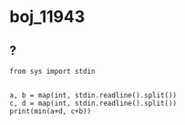 # boj_11943
## ?
```python3
from sys import stdin


a, b = map(int, stdin.readline().split())
c, d = map(int, stdin.readline().split())
print(min(a+d, c+b))
```
